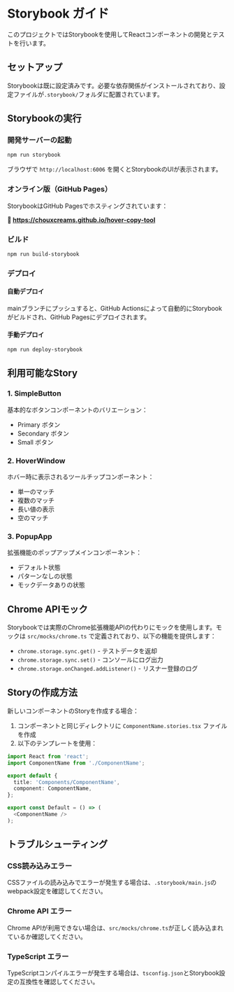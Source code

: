 # Storybook ガイド

このプロジェクトではStorybookを使用してReactコンポーネントの開発とテストを行います。

## セットアップ

Storybookは既に設定済みです。必要な依存関係がインストールされており、設定ファイルが`.storybook/`フォルダに配置されています。

## Storybookの実行

### 開発サーバーの起動

```bash
npm run storybook
```

ブラウザで `http://localhost:6006` を開くとStorybookのUIが表示されます。

### オンライン版（GitHub Pages）

StorybookはGitHub Pagesでホスティングされています：

**🔗 https://chouxcreams.github.io/hover-copy-tool**

### ビルド

```bash
npm run build-storybook
```

### デプロイ

#### 自動デプロイ
mainブランチにプッシュすると、GitHub Actionsによって自動的にStorybookがビルドされ、GitHub Pagesにデプロイされます。

#### 手動デプロイ
```bash
npm run deploy-storybook
```

## 利用可能なStory

### 1. SimpleButton
基本的なボタンコンポーネントのバリエーション：
- Primary ボタン
- Secondary ボタン
- Small ボタン

### 2. HoverWindow
ホバー時に表示されるツールチップコンポーネント：
- 単一のマッチ
- 複数のマッチ
- 長い値の表示
- 空のマッチ

### 3. PopupApp
拡張機能のポップアップメインコンポーネント：
- デフォルト状態
- パターンなしの状態
- モックデータありの状態

## Chrome APIモック

Storybookでは実際のChrome拡張機能APIの代わりにモックを使用します。モックは `src/mocks/chrome.ts` で定義されており、以下の機能を提供します：

- `chrome.storage.sync.get()` - テストデータを返却
- `chrome.storage.sync.set()` - コンソールにログ出力
- `chrome.storage.onChanged.addListener()` - リスナー登録のログ

## Storyの作成方法

新しいコンポーネントのStoryを作成する場合：

1. コンポーネントと同じディレクトリに `ComponentName.stories.tsx` ファイルを作成
2. 以下のテンプレートを使用：

```typescript
import React from 'react';
import ComponentName from './ComponentName';

export default {
  title: 'Components/ComponentName',
  component: ComponentName,
};

export const Default = () => (
  <ComponentName />
);
```

## トラブルシューティング

### CSS読み込みエラー
CSSファイルの読み込みでエラーが発生する場合は、`.storybook/main.js`のwebpack設定を確認してください。

### Chrome API エラー
Chrome APIが利用できない場合は、`src/mocks/chrome.ts`が正しく読み込まれているか確認してください。

### TypeScript エラー
TypeScriptコンパイルエラーが発生する場合は、`tsconfig.json`とStorybook設定の互換性を確認してください。